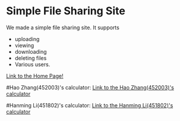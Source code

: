 # Simple File Sharing Site
We made a simple file sharing site. 
It supports 
- uploading
- viewing
- downloading
- deleting files
- Various users.


[Link to the Home Page! ](http://ec2-52-207-136-127.compute-1.amazonaws.com/~zhanghao940203/filesharing/login.php)

#Hao Zhang(452003)'s calculator:
[Link to the Hao Zhang(452003)'s calculator ](http://ec2-52-207-136-127.compute-1.amazonaws.com/~zhanghao940203/calculator/calculator.html)

#Hanming Li(451802)'s calculator:
[Link to the Hanming Li(451802)'s calculator ](http://ec2-54-187-228-223.us-west-2.compute.amazonaws.com/~lihanmingwustl/calculator.html)